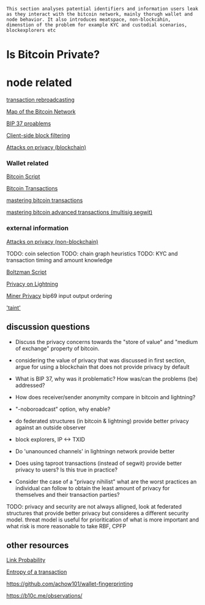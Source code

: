 ```
This section analyses patential identifiers and information users leak as they interact with the bitcoin network, mainly thorugh wallet and node behavior. It also introduces meatspace, non-blockcahin, dimenstion of the problem for example KYC and custodial scenarios, blockexplorers etc

```
# Is Bitcoin Private?




# node related

[transaction rebroadcasting](https://www.youtube.com/watch?v=v4TXfwwz_VI)

[Map of the Bitcoin Network](https://medium.com/@gloriazhao/map-of-the-bitcoin-network-c6f2619a76f3)

[BIP 37 proablems](https://en.bitcoin.it/wiki/BIP37_privacy_problems)

[Client-side block filtering](https://en.bitcoin.it/wiki/Client-side_block_filtering)

[Attacks on privacy (blockchain)](https://en.bitcoin.it/wiki/Privacy#Blockchain_attacks_on_privacy)
### Wallet related

[Bitcoin Script](https://en.bitcoin.it/wiki/Script)

[Bitcoin Transactions](https://en.bitcoin.it/wiki/Transaction)

[mastering bitcoin transactions](https://github.com/bitcoinbook/bitcoinbook/blob/develop/ch06.asciidoc)

[mastering bitcoin advanced transactions (multisig segwit)](https://github.com/bitcoinbook/bitcoinbook/blob/develop/ch07.asciidoc)



### external information

[Attacks on privacy (non-blockchain)](https://en.bitcoin.it/wiki/Privacy#Non-blockchain_attacks_on_privacy)


TODO: coin selection
TODO: chain graph heuristics
TODO: KYC and transaction timing and amount knowledge


[Boltzman Script](https://medium.com/@laurentmt/introducing-boltzmann-85930984a159)

[Privacy on Lightning](https://github.com/lnbook/lnbook/blob/develop/16_security_privacy_ln.asciidoc)

[Miner Privacy](https://braiins.com/blog/data-privacy-and-security-for-bitcoin-miners)
bip69 input output ordering

['taint'](https://blockfi.com/prohibited-uses)
## discussion questions

- Discuss the privacy concerns towards the "store of value" and "medium of exchange" property of bitcoin.

- considering the value of privacy that was discussed in first section, argue for using a blockchain that does not provide privacy by default

- What is BIP 37, why was it problematic? How was/can the problems (be) addressed?

- How does receiver/sender anonymity compare in bitcoin and lightning?

- "-noboroadcast" option, why enable?

- do federated structures (in bitcoin & lightning) provide better privacy against an outside observer

- block explorers, IP <-> TXID

- Do 'unanounced channels' in lightningn network provide better 

- Does using taproot transactions (instead of segwit) provide better privacy to users? Is this true in practice?

- Consider the case of a "privacy nihilist" what are the worst practices an individual can follow to obtain the least amount of privacy for themselves and their transaction parties?


TODO: privacy and security are not always alligned, look at federated structures that provide better privacy but consideres a different security model. threat model is useful for prioritication of what is more important and what risk is more reasonable to take
  RBF, CPFP

## other resources

[Link Probability](https://gist.github.com/LaurentMT/d361bca6dc52868573a2)

[Entropy of a transaction](https://gist.github.com/LaurentMT/e758767ca4038ac40aaf)



https://github.com/achow101/wallet-fingerprinting
  
https://b10c.me/observations/
  